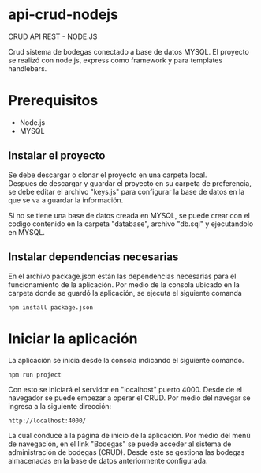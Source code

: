 # api-crud-nodejs
CRUD API REST - NODE.JS

Crud sistema de bodegas conectado a base de datos MYSQL.
El proyecto se realizó con node.js, express como framework y para templates handlebars.

# Prerequisitos
- Node.js
- MYSQL

## Instalar el proyecto
Se debe descargar o clonar el proyecto en una carpeta local.  
Despues de descargar y guardar el proyecto en su carpeta de preferencia, se debe editar el archivo "keys.js" para configurar la base de datos en la que se va a guardar la información.

Si no se tiene una base de datos creada en MYSQL, se puede crear con el codigo contenido en la carpeta "database", archivo "db.sql" y ejecutandolo en MYSQL.

## Instalar dependencias necesarias
En el archivo package.json están las dependencias necesarias para el funcionamiento de la aplicación. Por medio de la consola ubicado en la carpeta donde se guardó la aplicación,
se ejecuta el siguiente comanda

```
npm install package.json
```


# Iniciar la aplicación
La aplicación se inicia desde la consola indicando el siguiente comando.

```
npm run project
```

Con esto se iniciará el servidor en "localhost" puerto 4000. Desde de el navegador se puede empezar a operar el CRUD. Por medio del navegar se ingresa a la siguiente dirección:
```
http://localhost:4000/
```
La cual conduce a la página de inicio de la aplicación. Por medio del menú de navegación, en el link "Bodegas" se puede acceder al sistema de administración de bodegas (CRUD).
Desde este se gestiona las bodegas almacenadas en la base de datos anteriormente configurada.
